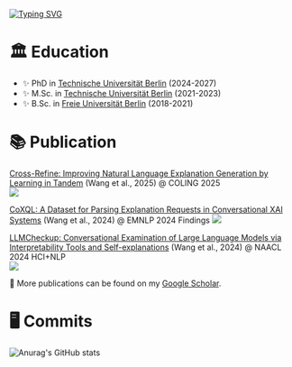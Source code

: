 [![Typing SVG](https://readme-typing-svg.herokuapp.com?font=Fira+Code&pause=1000&random=false&width=435&lines=Hi%2C+I'm+Qianli+Wang)](https://git.io/typing-svg)

# 🏛️ Education
- ✨ PhD in [Technische Universität Berlin](https://www.tu.berlin/) (2024-2027)
- ✨ M.Sc. in [Technische Universität Berlin](https://www.tu.berlin/) (2021-2023)
- ✨ B.Sc. in [Freie Universität Berlin](https://www.fu-berlin.de/) (2018-2021)

# 📚 Publication
[Cross-Refine: Improving Natural Language Explanation Generation by Learning in Tandem](https://arxiv.org/abs/2409.07123) (Wang et al., 2025) @ COLING 2025  
<a align="center" href="https://github.com/qiaw99/Cross-Refine">
   <img src="https://github-readme-stats.vercel.app/api/pin/?username=qiaw99&repo=Cross-Refine&show_owner=true"/>
</a>

[CoXQL: A Dataset for Parsing Explanation Requests in Conversational XAI Systems](https://arxiv.org/abs/2406.08101) (Wang et al., 2024) @ EMNLP 2024 Findings
<a align="center" href="https://github.com/DFKI-NLP/CoXQL">
   <img src="https://github-readme-stats.vercel.app/api/pin/?username=dfki-nlp&repo=CoXQL&show_owner=true"/>
</a>

[LLMCheckup: Conversational Examination of Large Language Models via Interpretability Tools and Self-explanations](https://arxiv.org/abs/2310.05592) (Wang et al., 2024) @ NAACL 2024 HCI+NLP  
<a align="center" href="https://github.com/DFKI-NLP/LLMCheckup">
   <img src="https://github-readme-stats.vercel.app/api/pin/?username=dfki-nlp&repo=LLMCheckup&show_owner=true"/>
</a>

🐾 More publications can be found on my [Google Scholar](https://scholar.google.com/citations?user=dKmUzp4AAAAJ). 

# 🖥 Commits
![Anurag's GitHub stats](https://github-readme-stats.vercel.app/api?username=qiaw99&show_icons=true&theme=tokyonight)



